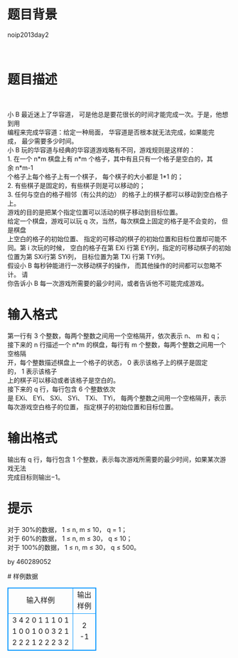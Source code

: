 # 

 
 # 题目背景 
<p>noip2013day2</p>

<p>&nbsp;</p> 

 
 # 题目描述 
<p>&nbsp;</p>

<p>小&nbsp;B&nbsp;最近迷上了华容道，&nbsp;可是他总是要花很长的时间才能完成一次。于是，他想到用<br />
编程来完成华容道：给定一种局面，&nbsp;华容道是否根本就无法完成，如果能完成，&nbsp;最少需要多少时间。<br />
小&nbsp;B&nbsp;玩的华容道与经典的华容道游戏略有不同，游戏规则是这样的：<br />
1.&nbsp;在一个&nbsp;n*m&nbsp;棋盘上有&nbsp;n*m&nbsp;个格子，其中有且只有一个格子是空白的，其余&nbsp;n*m-1<br />
个格子上每个格子上有一个棋子，&nbsp;每个棋子的大小都是&nbsp;1*1&nbsp;的；<br />
2.&nbsp;有些棋子是固定的，有些棋子则是可以移动的；<br />
3.&nbsp;任何与空白的格子相邻（有公共的边）&nbsp;的格子上的棋子都可以移动到空白格子上。<br />
游戏的目的是把某个指定位置可以活动的棋子移动到目标位置。<br />
给定一个棋盘，游戏可以玩&nbsp;q&nbsp;次，当然，每次棋盘上固定的格子是不会变的，&nbsp;但是棋盘<br />
上空白的格子的初始位置、&nbsp;指定的可移动的棋子的初始位置和目标位置却可能不同。第&nbsp;i&nbsp;次玩的时候，&nbsp;空白的格子在第&nbsp;EXi&nbsp;行第&nbsp;EYi列，指定的可移动棋子的初始位置为第&nbsp;SXi行第&nbsp;SYi列，&nbsp;目标位置为第&nbsp;TXi&nbsp;行第&nbsp;TYi列。<br />
假设小&nbsp;B&nbsp;每秒钟能进行一次移动棋子的操作，&nbsp;而其他操作的时间都可以忽略不计。&nbsp;请<br />
你告诉小&nbsp;B&nbsp;每一次游戏所需要的最少时间，或者告诉他不可能完成游戏。</p> 

 
 # 输入格式 
<p>第一行有&nbsp;3&nbsp;个整数，每两个整数之间用一个空格隔开，依次表示&nbsp;n、&nbsp;m&nbsp;和&nbsp;q；<br />
接下来的&nbsp;n&nbsp;行描述一个&nbsp;n*m&nbsp;的棋盘，每行有&nbsp;m&nbsp;个整数，每两个整数之间用一个空格隔<br />
开，每个整数描述棋盘上一个格子的状态，&nbsp;0&nbsp;表示该格子上的棋子是固定的，&nbsp;1&nbsp;表示该格子<br />
上的棋子可以移动或者该格子是空白的。<br />
接下来的&nbsp;q&nbsp;行，每行包含&nbsp;6&nbsp;个整数依次是&nbsp;EXi、&nbsp;EYi、&nbsp;SXi、&nbsp;SYi、&nbsp;TXi、&nbsp;TYi，&nbsp;每两个整数之间用一个空格隔开，表示每次游戏空白格子的位置，&nbsp;指定棋子的初始位置和目标位置。</p> 

 
 # 输出格式 
<p>输出有&nbsp;q&nbsp;行，每行包含&nbsp;1&nbsp;个整数，表示每次游戏所需要的最少时间，如果某次游戏无法<br />
完成目标则输出&minus;1。</p> 

 
 # 提示 
<p>对于&nbsp;30%的数据，&nbsp;1&nbsp;&le;&nbsp;n,&nbsp;m&nbsp;&le;&nbsp;10，&nbsp;q&nbsp;=&nbsp;1；<br />
对于&nbsp;60%的数据，&nbsp;1&nbsp;&le;&nbsp;n,&nbsp;m&nbsp;&le;&nbsp;30，&nbsp;q&nbsp;&le;&nbsp;10；<br />
对于&nbsp;100%的数据，&nbsp;1&nbsp;&le;&nbsp;n,&nbsp;m&nbsp;&le;&nbsp;30，&nbsp;q&nbsp;&le;&nbsp;500。</p>

<p>by&nbsp;460289052</p> 
# 样例数据
<style>
        table,table tr th, table tr td { border:1px solid #0094ff; }
        table { width: 200px; min-height: 25px; line-height: 25px; text-align: center; border-collapse: collapse;}   
    </style>
<table>
	<tr>
		<td>输入样例</td>
		<td>输出样例</td>
	</tr>
<tr><td>3 4 2
0 1 1 1
0 1 1 0
0 1 0 0
3 2 1 2 2 2
1 2 2 2 3 2</td><td>2
-1</td></tr></table>
